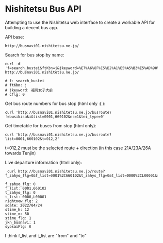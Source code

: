 # Nishitetsu Bus API

Attempting to use the Nishitetsu web interface to create a workable API for building a decent bus app.

API base:

    http://busnavi01.nishitetsu.ne.jp/

Search for bus stop by name:

    curl -d 'f=search_bustei&ftKbn=j&jkeyword=%E7%A6%8F%E5%B2%A1%E5%A5%B3%E5%AD%90%E5%A4%A7%E5%89%8D&cflg=0' http://busnavi01.nishitetsu.ne.jp/

    # f: search_bustei
    # ftKbn: j
    # jkeyword: 福岡女子大前
    # cflg: 0


Get bus route numbers for bus stop (html only :( ):

    curl 'http://busnavi01.nishitetsu.ne.jp/busroute?f=busikisaki&list=0001,660102&ns=1&tei_type=0'

Get timetable for buses from stop (html only):

    curl 'http://busnavi01.nishitetsu.ne.jp/busroute?list=0001,660102&t=012,2'

t=012,2 must be the selected route + direction (in this case 21A/23A/26A towards Tenjin)


Live departure information (html only):

     curl http://busnavi01.nishitetsu.ne.jp/route?f_zahyo_flg=0&f_list=0001%2C660102&t_zahyo_flg=0&t_list=0000%2CL00001&rightnow_flg=2&sdate=2022%2F04%2F24&stime_h=12&stime_m=50&stime_flg=1&jkn_busnavi=1&syosaiFlg=0

    f_zahyo_flg: 0
    f_list: 0001,660102
    t_zahyo_flg: 0
    t_list: 0000,L00001
    rightnow_flg: 2
    sdate: 2022/04/24
    stime_h: 12
    stime_m: 50
    stime_flg: 1
    jkn_busnavi: 1
    syosaiFlg: 0

I think f_list and t_list are "from" and "to"



